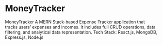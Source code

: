 # MoneyTracker
MoneyTracker  A MERN Stack-based Expense Tracker application that tracks users' expenses and incomes. It includes full CRUD operations, data filtering, and analytical data representation.  Tech Stack: React.js, MongoDB, Express.js, Node.js
